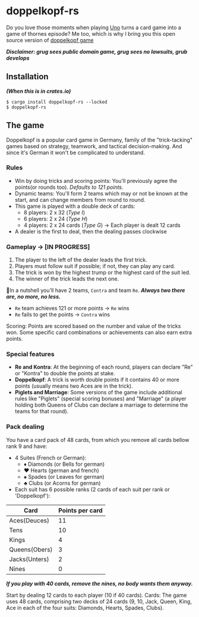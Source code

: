 # doppelkopf-rs

Do you love those moments when playing [Uno](https://www.letsplayuno.com/) turns a card game into a game of thornes episode?
Me too, which is why I bring you this open source version of [doppelkopf game](https://en.wikipedia.org/wiki/Doppelkopf) 

***Disclaimer: grug sees public domain game, grug sees no lawsuits, grub develops***

## Installation

***(When this is in crates.io)***
```
$ cargo install doppelkopf-rs --locked
$ doppelkopf-rs
```

## The game

Doppelkopf is a popular card game in Germany, family of the "trick-tacking" games based on strategy, teamwork, and tactical decision-making. And since it's German it won't be complicated to understand.

### Rules

* Win by doing tricks and scoring points: You'll previously agree the points(or rounds too). *Defaults to 121 points*.
* Dynamic teams: You'll form 2 teams which may or not be known at the start, and can change members from round to round.
* This game is played with a double deck of cards:
  * 8 players: 2 x 32 (*Type I*) 
  * 6 players: 2 x 24 (*Type H*)
  * 4 players: 2 x 24 cards (*Type G*) -> Each player is dealt 12 cards
* A dealer is the first to deal, then the dealing passes clockwise

### Gameplay -> [IN PROGRESS]

1. The player to the left of the dealer leads the first trick.
1. Players must follow suit if possible; if not, they can play any card.
1. The trick is won by the highest trump or the highest card of the suit led.
1. The winner of the trick leads the next one.

🌰In a nutshell you'll have 2 teams, `Contra` and team `Re`. ***Always two there are, no more, no less.***
* `Re` team achieves 121 or more points -> `Re` wins
* `Re` fails to get the points -> `Contra` wins

Scoring: Points are scored based on the number and value of the tricks won. Some specific card combinations or achievements can also earn extra points.

### Special features

* **Re and Kontra**: At the beginning of each round, players can declare "Re" or "Kontra" to double the points at stake. 
* **Doppelkopf**: A trick is worth double points if it contains 40 or more points (usually means two Aces are in the trick).
* **Piglets and Marriage**: Some versions of the game include additional rules like "Piglets" (special scoring bonuses) and "Marriage" (a player holding both Queens of Clubs can declare a marriage to determine the teams for that round).

### Pack dealing

You have a card pack of 48 cards, from which you remove all cards bellow rank 9 and have:
* 4 Suites (French or German):
  * ♦ Diamonds (or Bells for german)
  * ❤ Hearts (german and french)
  * ♠ Spades (or Leaves for german)
  * ♣ Clubs (or Acorns for german)
* Each suit has 6 possible ranks (2 cards of each suit per rank or 'Doppelkopf'):

| Card | Points per card |
|------|-----------------|
| Aces(Deuces) | 11 |
| Tens | 10 |
| Kings | 4 |
| Queens(Obers) | 3 |
| Jacks(Unters) | 2 |
| Nines | 0 |

***If you play with 40 cards, remove the nines, no body wants them anyway.***

Start by dealing 12 cards to each player (10 if 40 cards).
Cards: The game uses 48 cards, comprising two decks of 24 cards (9, 10, Jack, Queen, King, Ace in each of the four suits: Diamonds, Hearts, Spades, Clubs).
